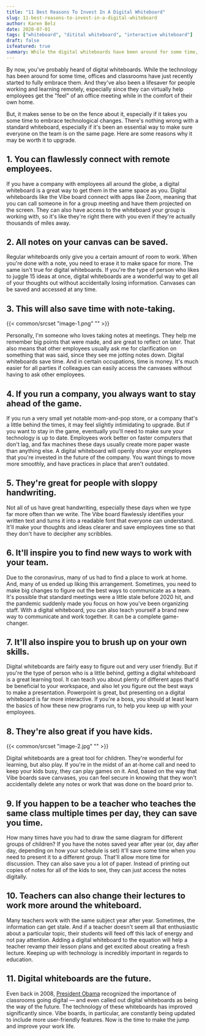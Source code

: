 ```yaml
---
title: "11 Best Reasons To Invest In A Digital Whiteboard"
slug: 11-best-reasons-to-invest-in-a-digital-whiteboard
author: Karen Belz
date: 2020-07-01
tags: ["whiteboard", "ditital whiteboard", "interactive whiteboard"]
draft: false
isfeatured: true
summary: While the digital whiteboards have been around for some time, offices and classrooms have just recently started to fully embrace them. Here are some reasons why it may be worth it to upgrade.
---
```






By now, you've probably heard of digital whiteboards. While the technology has been around for some time, offices and classrooms have just recently started to fully embrace them. And they've also been a lifesaver for people working and learning remotely, especially since they can virtually help employees get the "feel" of an office meeting while in the comfort of their own home. 

But, it makes sense to be on the fence about it, especially if it takes you some time to embrace technological changes. There's nothing wrong with a standard whiteboard, especially if it's been an essential way to make sure everyone on the team is on the same page. Here are some reasons why it may be worth it to upgrade.


## 1. You can flawlessly connect with remote employees. 

If you have a company with employees all around the globe, a digital whiteboard is a great way to get them in the same space as you. Digital whiteboards like the Vibe board connect with apps like Zoom, meaning that you can call someone in for a group meeting and have them projected on the screen. They can also have access to the whiteboard your group is working with, so it's like they're right there with you even if they're actually thousands of miles away.


## 2. All notes on your canvas can be saved. 

Regular whiteboards only give you a certain amount of room to work. When you're done with a note, you need to erase it to make space for more. The same isn't true for digital whiteboards. If you're the type of person who likes to juggle 15 ideas at once, digital whiteboards are a wonderful way to get all of your thoughts out without accidentally losing information. Canvases can be saved and accessed at any time. 


## 3. This will also save time with note-taking. 
{{< common/srcset "image-1.png" "" >}}


Personally, I'm someone who loves taking notes at meetings. They help me remember big points that were made, and are great to reflect on later. That also means that other employees usually ask me for clarification on something that was said, since they see me jotting notes down. Digital whiteboards save time. And in certain occupations, time is money. It's much easier for all parties if colleagues can easily access the canvases without having to ask other employees. 


## 4. If you run a company, you always want to stay ahead of the game. 

If you run a very small yet notable mom-and-pop store, or a company that's a little behind the times, it may feel slightly intimidating to upgrade. But if you want to stay in the game, eventually you'll need to make sure your technology is up to date. Employees work better on faster computers that don't lag, and fax machines these days usually create more paper waste than anything else. A digital whiteboard will openly show your employees that you're invested in the future of the company. You want things to move more smoothly, and have practices in place that aren't outdated.


## 5. They're great for people with sloppy handwriting. 

Not all of us have great handwriting, especially these days when we type far more often than we write. The Vibe board flawlessly identifies your written text and turns it into a readable font that everyone can understand. It'll make your thoughts and ideas clearer and save employees time so that they don't have to decipher any scribbles. 


## 6. It'll inspire you to find new ways to work with your team. 

Due to the coronavirus, many of us had to find a place to work at home. And, many of us ended up liking this arrangement. Sometimes, you need to make big changes to figure out the best ways to communicate as a team. It's possible that standard meetings were a little stale before 2020 hit, and the pandemic suddenly made you focus on how you've been organizing staff. With a digital whiteboard, you can also teach yourself a brand new way to communicate and work together. It can be a complete game-changer. 


## 7. It'll also inspire you to brush up on your own skills. 

Digital whiteboards are fairly easy to figure out and very user friendly. But if you're the type of person who is a little behind, getting a digital whiteboard is a great learning tool. It can teach you about plenty of different apps that'd be beneficial to your workspace, and also let you figure out the best ways to make a presentation. Powerpoint is great, but presenting on a digital whiteboard is far more interactive. If you're a boss, you should at least learn the basics of how these new programs run, to help you keep up with your employees. 


## 8. They're also great if you have kids. 
{{< common/srcset "image-2.jpg" "" >}}


Digital whiteboards are a great tool for children. They're wonderful for learning, but also play. If you're in the midst of an at-home call and need to keep your kids busy, they can play games on it. And, based on the way that Vibe boards save canvases, you can feel secure in knowing that they won't accidentally delete any notes or work that was done on the board prior to.


## 9. If you happen to be a teacher who teaches the same class multiple times per day, they can save you time. 

How many times have you had to draw the same diagram for different groups of children? If you have the notes saved year after year (or, day after day, depending on how your schedule is set) it'll save some time when you need to present it to a different group. That'll allow more time for discussion. They can also save you a lot of paper. Instead of printing out copies of notes for all of the kids to see, they can just access the notes digitally. 


## 10. Teachers can also change their lectures to work more around the whiteboard. 

Many teachers work with the same subject year after year. Sometimes, the information can get stale. And if a teacher doesn't seem all that enthusiastic about a particular topic, their students will feed off this lack of energy and not pay attention. Adding a digital whiteboard to the equation will help a teacher revamp their lesson plans and get excited about creating a fresh lecture. Keeping up with technology is incredibly important in regards to education. 


## 11. Digital whiteboards are the future. 

Even back in 2008, [President Obama](https://imaginenext.ingrammicro.com/ucc/where-whiteboard-technology-could-be-in-five-years-and-why-it-matters-now) recognized the importance of classrooms going digital — and even called out digital whiteboards as being the way of the future. The technology of these whiteboards has improved significantly since. Vibe boards, in particular, are constantly being updated to include more user-friendly features. Now is the time to make the jump and improve your work life. 

